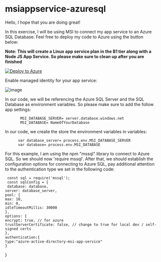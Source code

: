 # msiappservice-azuresql

Hello, I hope that you are doing great!

In this exercise, I will be using MSI to connect my app service to an Azure SQL Database.
Feel free to deploy my code to Azure using the button below:

**Note: This will create a Linux app service plan in the B1 tier along with a Node JS App Service. So please make sure to clean up after you are finished**


[![Deploy to Azure](https://aka.ms/deploytoazurebutton)](https://portal.azure.com/#create/Microsoft.Template/uri/https%3A%2F%2Fraw.githubusercontent.com%2FLuisRivera-Tek%2Fmsiappservice-azuresql%2Fmsi-azuresql%2Ftemplate.json)



Enable managed identity for your app service:

![image](https://user-images.githubusercontent.com/77988455/121377155-5c8ea500-c8ff-11eb-89f4-af2f320ef12d.png)

In our code, we will be referencing the Azure SQL Server and the SQL Database as environment variables. So please make sure to add the follow app settings:

           MSI_DATABASE_SERVER= server.database.windows.net
           MSI_DATABASE= NameOfYourDatabase
           
           
In our code, we create the store the environment variables in variables:

          var database_server= process.env.MSI_DATABASE_SERVER
          var database= process.env.MSI_DATABASE
          
For this example, I am using the npm "mssql" library to connect to Azure SQL. So we should now 'require mssql'. After that, we should establish the configuration options for connecting to Azure SQL, pay additional attention to the authentication type we set in the following code:


     const sql = require('mssql');
     const sqlConfig = {
     database: database,
    server: database_server,
    pool: {
    max: 10,
    min: 0,
    idleTimeoutMillis: 30000
    },
    options: {
    encrypt: true, // for azure
    trustServerCertificate: false, // change to true for local dev / self-signed certs
    },
    authentication:{
    type:"azure-active-directory-msi-app-service"
    }

  }







